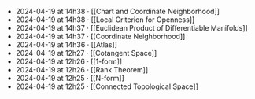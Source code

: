 - 2024-04-19 at 14h38 · [[Chart and Coordinate Neighborhood]]
- 2024-04-19 at 14h38 · [[Local Criterion for Openness]]
- 2024-04-19 at 14h37 · [[Euclidean Product of Differentiable Manifolds]]
- 2024-04-19 at 14h37 · [[Coordinate Neighborhood]]
- 2024-04-19 at 14h36 · [[Atlas]]
- 2024-04-19 at 12h27 · [[Cotangent Space]]
- 2024-04-19 at 12h26 · [[1-form]]
- 2024-04-19 at 12h26 · [[Rank Theorem]]
- 2024-04-19 at 12h25 · [[N-form]]
- 2024-04-19 at 12h25 · [[Connected Topological Space]]
